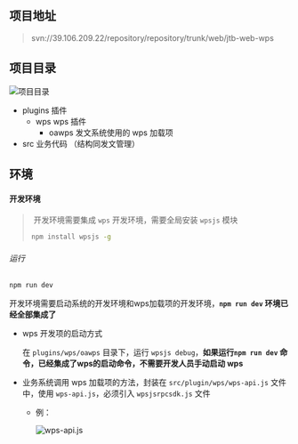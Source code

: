 ## 项目地址

> svn://39.106.209.22/repository/repository/trunk/web/jtb-web-wps

## 项目目录

![项目目录](C:\Users\admin\AppData\Roaming\Typora\typora-user-images\image-20200825125537974.png)

- plugins    插件
    - wps wps 插件
        - oawps 发文系统使用的 wps 加载项
- src  业务代码 （结构同发文管理）

## 环境

#### 开发环境

> ​	开发环境需要集成 `wps` 开发环境，需要全局安装 `wpsjs` 模块
>
> ```bash
> npm install wpsjs -g
> ```

###### 运行

```bash
npm run dev
```

开发环境需要启动系统的开发环境和wps加载项的开发环境，**`npm run dev` 环境已经全部集成了**

- wps 开发项的启动方式

    在 `plugins/wps/oawps` 目录下，运行 `wpsjs debug`，**如果运行`npm run dev` 命令，已经集成了wps的启动命令，不需要开发人员手动启动 wps**

- 业务系统调用 wps 加载项的方法，封装在 `src/plugin/wps/wps-api.js` 文件中，使用 `wps-api.js`，必须引入 `wpsjsrpcsdk.js` 文件

    - 例：

        ![wps-api.js](https://raw.githubusercontent.com/wukang0718/mdImage/master/images/202008/25/130906-232759.png?token=AKCNZH63BHA5O6UGPHZGX6K7ISOTA)

        